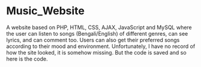 # Music_Website
A website based on PHP, HTML, CSS, AJAX, JavaScript and MySQL where the user can listen to songs (Bengali/English) of different genres, can see lyrics, and can comment too.
Users can also get their preferred songs according to their mood and environment. 
Unfortunately, I have no record of how the site looked, it is somehow missing. But the code is saved and so here is the code.

